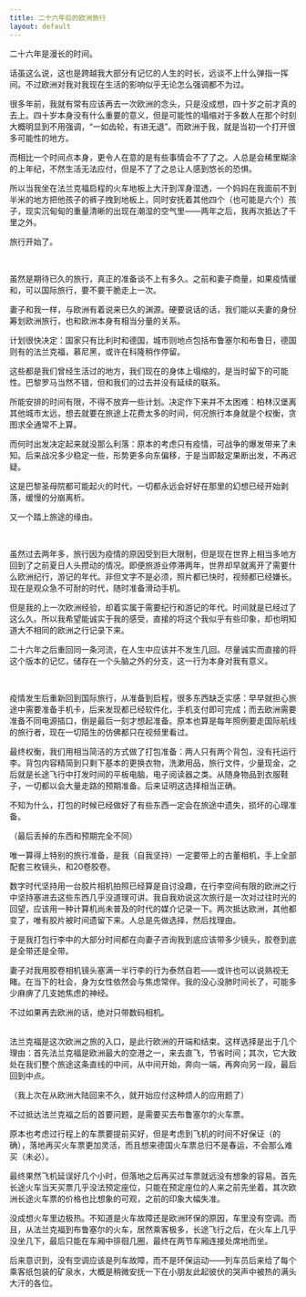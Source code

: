 ```yaml
---
title: 二十六年后的欧洲旅行
layout: default
---
```


二十六年是漫长的时间。

话虽这么说，这也是跨越我大部分有记忆的人生的时长，远谈不上什么弹指一挥间。不过欧洲对我对我现在生活的影响似乎无论怎么强调都不为过。

很多年前，我就有常有应该再去一次欧洲的念头，只是没成想，四十岁之前才真的去上。四十岁本身没有什么重要的意义，但是可能性的塌缩对于多数人在那个时刻大概明显到不用强调，“一如齿轮，有进无退”。而欧洲于我，就是当初一个打开很多可能性的地方。

而相比一个时间点本身，更令人在意的是有些事情会不了了之。人总是会稀里糊涂的上年纪，不然生活无法应付，但是不了了之总让人感到悠长的恐惧。

所以当我坐在法兰克福启程的火车地板上大汗到浑身湿透，一个妈妈在我面前不到半米的地方把他孩子的裤子拽到地板上，同时安抚着其他四个（也可能是六个）孩子，现实沉甸甸的重量清晰的出现在潮湿的空气里——两年之后，我再次抵达了千里之外。

旅行开始了。

<br>

虽然是期待已久的旅行，真正的准备谈不上有多久。之前和妻子商量，如果疫情缓和，可以国际旅行，要不要干脆走上一次。

妻子和我一样，与欧洲有着说来已久的渊源。硬要说话的话，我们能以夫妻的身份筹划欧洲旅行，也和欧洲本身有相当分量的关系。

计划很快决定：国家只有比利时和德国，城市则地点包括布鲁塞尔和布鲁日，德国则有的法兰克福，慕尼黑，或许在科隆稍作停留。

这些都是我们曾经生活过的地方，我们现在的身体上塌缩的，是当时留下的可能性。巴黎罗马当然不错，但和我们的过去并没有延续的联系。

所能安排的时间有限，不得不放弃一些计划。决定作下来并不太困难：柏林汉堡离其他城市太远，想去就要在旅途上花费太多的时间，何况旅行本身就是个权衡，贪图求全通常不上算。

而何时出发决定起来就没那么利落：原本的考虑只有疫情，可战争的爆发带来了未知。后来战况多少稳定一些，形势更多向东偏移，于是当即敲定果断出发，不再迟疑。

这是巴黎圣母院都可能起火的时代，一切都永远会好好在那里的幻想已经开始剥落，缓慢的分崩离析。

又一个踏上旅途的缘由。

<br>

<!--为什么要写-->

虽然过去两年多，旅行因为疫情的原因受到巨大限制，但是现在世界上相当多地方回到了之前夏日人头攒动的情况。即便旅游业停滞两年，世界却早就离开了需要什么欧洲纪行，游记的年代。非但文字不是必须，照片都已快时，视频都已经嫌长。现在是观众急不可耐的时代，随时准备滑动手机。

但是我的上一次欧洲经验，却着实属于需要纪行和游记的年代。时间就是已经过了这么久。所以我希望能诚实于我的感受，直接的将这个我似乎有些印象，却也明知道大不相同的欧洲之行记录下来。

二十六年之后重回同一条河流，在人生中应该并不发生几回。尽量诚实而直接的将这个版本的记忆，储存在一个头脑之外的分支，这一行为本身对我有意义。

<br>

疫情发生后重新回到国际旅行，从准备到启程，很多东西缺乏实感：早早就担心旅途中需要准备手机卡，后来发现都已经软件化，手机支付即可完成；而去欧洲需要准备不同电源插口，倒是最后一刻才想起准备。原本也算是每年照例要走国际航线的旅行者，现在一切陌生的仿佛都只在视频里看过。

最终权衡，我们用相当简洁的方式做了打包准备：两人只有两个背包，没有托运行李。背包内容精简到只剩下基本的更换衣物，洗漱用品，旅行文件，少量现金，之后就是长途飞行中打发时间的平板电脑，电子阅读器之类。从随身物品到衣服鞋子，一切都以会大量走路的预期准备。后来证明这选择相当正确。

不知为什么，打包的时候已经做好了有些东西一定会在旅途中遗失，损坏的心理准备。

（最后丢掉的东西和预期完全不同）

唯一算得上特别的旅行准备，是我（自我坚持）一定要带上的古董相机，手上全部配套三枚镜头，和20卷胶卷。

数字时代坚持用一台胶片相机拍照已经算是自讨没趣，在行李空间有限的欧洲之行中坚持塞进去这些东西几乎没道理可讲。我自我劝说这次旅行是一次对过往时光的回望，应该用一种计算机尚未普及的时代的媒介记录一下。两次抵达欧洲，其他都变了，唯有胶片被时间遗留下来。人总是先做选择，然后找理由。

于是我打包行李中的大部分时间都在向妻子咨询我到底应该带多少镜头，胶卷到底是全带还是全带。

妻子对我用胶卷相机镜头塞满一半行李的行为泰然自若——或许也可以说熟视无睹。在当下的社会，身为女性依然会与焦虑常伴。我的没心没肺时间长了，可能多少麻痹了几支她焦虑的神经。

不过如果再去欧洲的话，绝对只带数码相机。

<br>
法兰克福是这次欧洲之旅的入口，是此行欧洲的开端和结束。这样选择是出于几个理由：首先法兰克福是欧洲最大的空港之一，来去直飞，节省时间；其次，它大致处在我们整个旅途这条直线的中间，从中间开始，奔向一端，再奔向另一段，最后回到中点。

（我上次在从欧洲大陆回来不久，就开始应付这种烦人的应用题了）

不过抵达法兰克福之后的首要问题，是需要买去布鲁塞尔的火车票。

原本也考虑过行程上的车票要提前买好，但是考虑到飞机的时间不好保证（的确），落地再买火车票更加灵活，而且想来德国火车票总归不是春运，不会那么难买（未必）。

最终果然飞机延误好几个小时，但落地之后再买过车票就远没有想象的容易。首先长途火车当天买票几乎没法预定座位，只能在预定座位的人来之前先坐着。其次欧洲长途火车票的价格也比想象的可观，之前的印象大幅失准。

没成想火车里边极热。不知道是火车故障还是欧洲环保的原因，车里没有空调。而且，从法兰克福到布鲁塞尔的火车，居然乘客极多，长途飞行之后，在火车上几乎没坐几下，最后只能在车厢中徘徊几圈，最终在两节车厢连接处席地而坐。

后来意识到，没有空调应该是列车故障，而不是环保运动——列车员后来给了每个乘客纸包装的矿泉水，大概是稍微安抚一下在小朋友此起彼伏的哭声中被热的满头大汗的各位。



